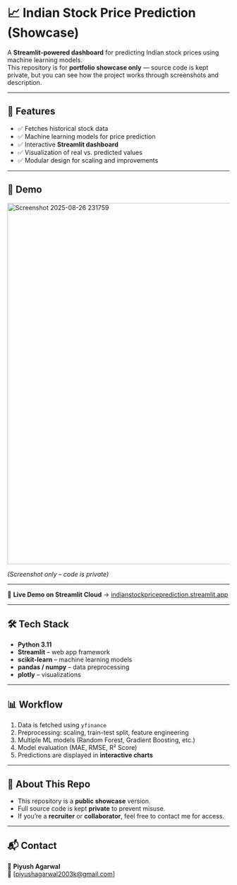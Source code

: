 # 📈 Indian Stock Price Prediction (Showcase)

A **Streamlit-powered dashboard** for predicting Indian stock prices using machine learning models.  
This repository is for **portfolio showcase only** — source code is kept private, but you can see how the project works through screenshots and description.

---

## 🚀 Features
- ✅ Fetches historical stock data  
- ✅ Machine learning models for price prediction  
- ✅ Interactive **Streamlit dashboard**  
- ✅ Visualization of real vs. predicted values  
- ✅ Modular design for scaling and improvements  

---

## 📸 Demo
<img width="1880" height="817" alt="Screenshot 2025-08-26 231759" src="https://github.com/user-attachments/assets/ccf13cb4-be0f-466d-badd-6ec13c4ecfbd" />

*(Screenshot only – code is private)*

---

🔗 **Live Demo on Streamlit Cloud** → [indianstockpriceprediction.streamlit.app](https://indianstockpriceprediction.streamlit.app/)

---

## 🛠️ Tech Stack
- **Python 3.11**
- **Streamlit** – web app framework  
- **scikit-learn** – machine learning models  
- **pandas / numpy** – data preprocessing  
- **plotly** – visualizations  

---

## 📊 Workflow
1. Data is fetched using `yfinance`  
2. Preprocessing: scaling, train-test split, feature engineering  
3. Multiple ML models (Random Forest, Gradient Boosting, etc.)  
4. Model evaluation (MAE, RMSE, R² Score)  
5. Predictions are displayed in **interactive charts**  

---

## 📌 About This Repo
- This repository is a **public showcase** version.  
- Full source code is kept **private** to prevent misuse.  
- If you’re a **recruiter** or **collaborator**, feel free to contact me for access.  

---

## 📬 Contact
👤 **Piyush Agarwal**  
📧 [piyushagarwal2003k@gmail.com]  
